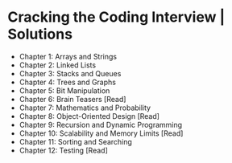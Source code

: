 # Cracking the Coding Interview | Solutions
* Chapter 1: Arrays and Strings
* Chapter 2: Linked Lists
* Chapter 3: Stacks and Queues
* Chapter 4: Trees and Graphs
* Chapter 5: Bit Manipulation
* Chapter 6: Brain Teasers [Read]
* Chapter 7: Mathematics and Probability
* Chapter 8: Object-Oriented Design [Read]
* Chapter 9: Recursion and Dynamic Programming
* Chapter 10: Scalability and Memory Limits [Read]
* Chapter 11: Sorting and Searching
* Chapter 12: Testing [Read]
